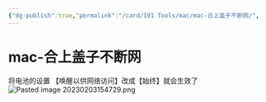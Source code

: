 ```yaml
---
{"dg-publish":true,"permalink":"/card/101 Tools/mac/mac-合上盖子不断网/","tags":["mac"],"noteIcon":"2","created":"2023-02-03T15:47:28+08:00","updated":"2024-02-01T23:06:29+08:00"}
---
```



# mac-合上盖子不断网

将电池的设置 【唤醒以供网络访问】改成【始终】就会生效了
![Pasted image 20230203154729.png](/img/user/attachs/Pasted%20image%2020230203154729.png)

